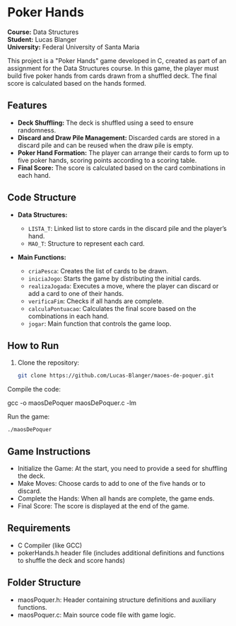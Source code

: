 # Poker Hands

**Course:** Data Structures  
**Student:** Lucas Blanger  
**University:** Federal University of Santa Maria  

This project is a "Poker Hands" game developed in C, created as part of an assignment for the Data Structures course. In this game, the player must build five poker hands from cards drawn from a shuffled deck. The final score is calculated based on the hands formed.

## Features

- **Deck Shuffling:** The deck is shuffled using a seed to ensure randomness.
- **Discard and Draw Pile Management:** Discarded cards are stored in a discard pile and can be reused when the draw pile is empty.
- **Poker Hand Formation:** The player can arrange their cards to form up to five poker hands, scoring points according to a scoring table.
- **Final Score:** The score is calculated based on the card combinations in each hand.

## Code Structure

- **Data Structures:**  
  - `LISTA_T`: Linked list to store cards in the discard pile and the player’s hand.
  - `MAO_T`: Structure to represent each card.

- **Main Functions:**
  - `criaPesca`: Creates the list of cards to be drawn.
  - `iniciaJogo`: Starts the game by distributing the initial cards.
  - `realizaJogada`: Executes a move, where the player can discard or add a card to one of their hands.
  - `verificaFim`: Checks if all hands are complete.
  - `calculaPontuacao`: Calculates the final score based on the combinations in each hand.
  - `jogar`: Main function that controls the game loop.

## How to Run

1. Clone the repository:
   ```bash
   git clone https://github.com/Lucas-Blanger/maoes-de-poquer.git
Compile the code:

gcc -o maosDePoquer maosDePoquer.c -lm

Run the game:

    ./maosDePoquer

## Game Instructions

  - Initialize the Game: At the start, you need to provide a seed for shuffling the deck.
  - Make Moves: Choose cards to add to one of the five hands or to discard.
  - Complete the Hands: When all hands are complete, the game ends.
  - Final Score: The score is displayed at the end of the game.

## Requirements

  - C Compiler (like GCC)
  - pokerHands.h header file (includes additional definitions and functions to shuffle the deck and score hands)

## Folder Structure

   - maosPoquer.h: Header containing structure definitions and auxiliary functions.
   - maosPoquer.c: Main source code file with game logic.
